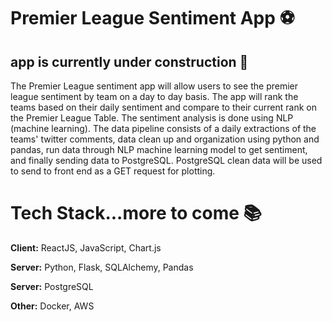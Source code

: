 # Premier League Sentiment App ⚽️

## app is currently under construction 🚧

The Premier League sentiment app will allow users to see the premier league sentiment by team on a day to day basis. The app will rank the teams based on their daily sentiment and compare to their current rank on the Premier League Table.
The sentiment analysis is done using NLP (machine learning). The data pipeline consists of a daily extractions of the teams' twitter comments, data clean up and organization using python and pandas, run data through NLP machine learning model to get sentiment, and finally sending data to PostgreSQL. PostgreSQL clean data will be used to send to front end as a GET request for plotting.

# Tech Stack...more to come 📚

**Client:** ReactJS, JavaScript, Chart.js

**Server:** Python, Flask, SQLAlchemy, Pandas

**Server:** PostgreSQL

**Other:** Docker, AWS
